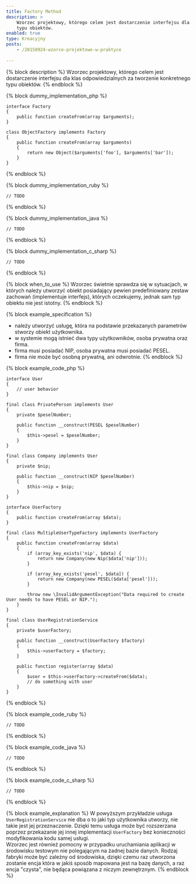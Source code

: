 ```yaml
---
title: Factory Method
description: >
    Wzorzec projektowy, którego celem jest dostarczenie interfejsu dla klas odpowiedzialnych za tworzenie konkretnego
    typu obiektów.
enabled: true
type: Kreacyjny
posts: 
    - /20150924-wzorce-projektowe-w-praktyce
    
---
```

{% block description %}
Wzorzec projektowy, którego celem jest dostarczenie interfejsu dla klas odpowiedzialnych za 
tworzenie konkretnego typu obiektów.
{% endblock %}

{% block dummy_implementation_php %}
```language-php
interface Factory
{
    public function createFrom(array $arguments);
}

class ObjectFactory implements Factory
{
    public function createFrom(array $arguments)
    {
        return new Object($arguments['foo'], $arguments['bar']);
    }
}
```
{% endblock %}

{% block dummy_implementation_ruby %}
```language-ruby
// TODO
```
{% endblock %}

{% block dummy_implementation_java %}
```language-java
// TODO
```
{% endblock %}

{% block dummy_implementation_c_sharp %}
```language-csharp
// TODO
```
{% endblock %}

{% block when_to_use %}
Wzorzec świetnie sprawdza się w sytuacjach, w których należy utworzyć obiekt posiadający pewien predefiniowany
zestaw zachowań (implementuje interfejs), których oczekujemy, jednak sam typ obiektu nie jest istotny.
{% endblock %}

{% block example_specification %}
- należy utworzyć usługę, która na podstawie przekazanych parametrów stworzy obiekt użytkownika.
- w systemie mogą istnieć dwa typy użytkowników, osoba prywatna oraz firma.
- firma musi posiadać NIP, osoba prywatna musi posiadać PESEL.
- firma nie może być osobną prywatną, ani odwrotnie.
{% endblock %}

{% block example_code_php %}
```language-php
interface User
{
    // user behavior
}

final class PrivatePerson implements User
{
    private $peselNumber;
    
    public function __construct(PESEL $peselNumber)
    {
        $this->pesel = $peselNumber;
    }
}

final class Company implements User
{
    private $nip;
    
    public function __construct(NIP $peselNumber)
    {
        $this->nip = $nip;
    }
}

interface UserFactory
{
    public function createFrom(array $data);
}

final class MultipleUserTypeFactory implements UserFactory
{
    public function createFrom(array $data)
    {
        if (array_key_exists('nip', $data) {
            return new Company(new Nip($data['nip']));
        }
        
        if (array_key_exists('pesel', $data]) {
            return new Company(new PESEL($data['pesel']));
        }
        
        throw new \InvalidArgumentException("Data required to create User needs to have PESEL or NIP.");
    }
}

final class UserRegistrationService
{
    private $userFactory;
    
    public function __construct(UserFactory $factory)
    {
        $this->userFactory = $factory;
    }
    
    public function register(array $data)
    {
        $user = $this->userFactory->createFrom($data);
        // do something with user
    }
}
```
{% endblock %}

{% block example_code_ruby %}
```language-ruby
// TODO
```
{% endblock %}

{% block example_code_java %}
```language-java
// TODO
```
{% endblock %}

{% block example_code_c_sharp %}
```language-csharp
// TODO
```
{% endblock %}

{% block example_explanation %}
W powyższym przykładzie usługa ```UserRegistrationService``` nie dba o to jaki typ użytkownika utworzy, nie takie 
jest jej przeznaczenie. Dzięki temu usługa może być rozszerzana poprzez przekazanie jej innej implementacji ``UserFactory``
bez konieczności modyfikowania kodu samej usługi.  
Wzorzec jest również pomocny w przypadku uruchamiania aplikacji w środowisku testowym nie polegającym na żadnej 
bazie danych. Rodzaj fabryki może być zależny od środowiska, dzięki czemu raz utworzona zostanie encja która w jakiś sposób
mapowana jest na bazę danych, a raz encja "czysta", nie będąca powiązana z niczym zewnętrznym. 
{% endblock %}
